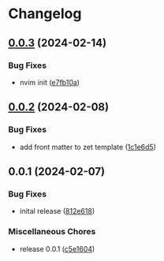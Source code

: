 # Changelog

## [0.0.3](https://github.com/shanehull/shed/compare/v0.0.2...v0.0.3) (2024-02-14)


### Bug Fixes

* nvim init ([e7fb10a](https://github.com/shanehull/shed/commit/e7fb10ac8c7cdc80f867248f948a81de35f41fdc))

## [0.0.2](https://github.com/shanehull/shed/compare/v0.0.1...v0.0.2) (2024-02-08)


### Bug Fixes

* add front matter to zet template ([1c1e6d5](https://github.com/shanehull/shed/commit/1c1e6d5f1c10282171cd780f8d92f9ebc9ada805))

## 0.0.1 (2024-02-07)


### Bug Fixes

* inital release ([812e618](https://github.com/shanehull/shed/commit/812e61805e05ab73475e36bc54b371fbe1b881b1))


### Miscellaneous Chores

* release 0.0.1 ([c5e1604](https://github.com/shanehull/shed/commit/c5e1604ee0295b96ddb1f8c6566de477df61d9ed))
